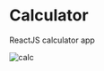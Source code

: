 # Calculator
ReactJS calculator app

![calc](https://user-images.githubusercontent.com/55896286/182984710-78081934-adba-4ae2-8724-a99851054332.png)
